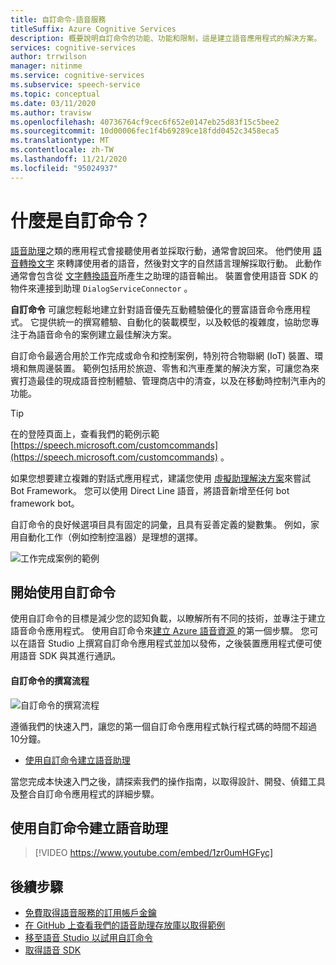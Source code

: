 ```yaml
---
title: 自訂命令-語音服務
titleSuffix: Azure Cognitive Services
description: 概要說明自訂命令的功能、功能和限制，這是建立語音應用程式的解決方案。
services: cognitive-services
author: trrwilson
manager: nitinme
ms.service: cognitive-services
ms.subservice: speech-service
ms.topic: conceptual
ms.date: 03/11/2020
ms.author: travisw
ms.openlocfilehash: 40736764cf9cec6f652e0147eb25d83f15c5bee2
ms.sourcegitcommit: 10d00006fec1f4b69289ce18fdd0452c3458eca5
ms.translationtype: MT
ms.contentlocale: zh-TW
ms.lasthandoff: 11/21/2020
ms.locfileid: "95024937"
---
```

# <a name="what-is-custom-commands"></a>什麼是自訂命令？

[語音助理](voice-assistants.md)之類的應用程式會接聽使用者並採取行動，通常會說回來。 他們使用 [語音轉換文字](speech-to-text.md) 來轉譯使用者的語音，然後對文字的自然語言理解採取行動。 此動作通常會包含從 [文字轉換語音](text-to-speech.md)所產生之助理的語音輸出。 裝置會使用語音 SDK 的物件來連接到助理 `DialogServiceConnector` 。

**自訂命令** 可讓您輕鬆地建立針對語音優先互動體驗優化的豐富語音命令應用程式。 它提供統一的撰寫體驗、自動化的裝載模型，以及較低的複雜度，協助您專注于為語音命令的案例建立最佳解決方案。

自訂命令最適合用於工作完成或命令和控制案例，特別符合物聯網 (IoT) 裝置、環境和無周邊裝置。 範例包括用於旅遊、零售和汽車產業的解決方案，可讓您為來賓打造最佳的現成語音控制體驗、管理商店中的清查，以及在移動時控制汽車內的功能。

> [!TIP]
> 在的登陸頁面上，查看我們的範例示範 [https://speech.microsoft.com/customcommands](https://speech.microsoft.com/customcommands) 。

如果您想要建立複雜的對話式應用程式，建議您使用 [虛擬助理解決方案](/azure/bot-service/bot-builder-enterprise-template-overview)來嘗試 Bot Framework。 您可以使用 Direct Line 語音，將語音新增至任何 bot framework bot。

自訂命令的良好候選項目具有固定的詞彙，且具有妥善定義的變數集。 例如，家用自動化工作（例如控制控溫器）是理想的選擇。

   ![工作完成案例的範例](media/voice-assistants/task-completion-examples.png "工作完成範例")

## <a name="getting-started-with-custom-commands"></a>開始使用自訂命令

使用自訂命令的目標是減少您的認知負載，以瞭解所有不同的技術，並專注于建立語音命令應用程式。 使用自訂命令來<a href="https://ms.portal.azure.com/#create/Microsoft.CognitiveServicesSpeechServices" target="_blank">建立 Azure 語音資源 <span class="docon docon-navigate-external x-hidden-focus"></span> </a>的第一個步驟。 您可以在語音 Studio 上撰寫自訂命令應用程式並加以發佈，之後裝置應用程式便可使用語音 SDK 與其進行通訊。

#### <a name="authoring-flow-for-custom-commands"></a>自訂命令的撰寫流程
   ![自訂命令的撰寫流程](media/voice-assistants/custom-commands-flow.png "自訂命令撰寫流程")

遵循我們的快速入門，讓您的第一個自訂命令應用程式執行程式碼的時間不超過10分鐘。

* [使用自訂命令建立語音助理](quickstart-custom-commands-application.md)

當您完成本快速入門之後，請探索我們的操作指南，以取得設計、開發、偵錯工具及整合自訂命令應用程式的詳細步驟。

## <a name="building-voice-assistants-with-custom-commands"></a>使用自訂命令建立語音助理
> [!VIDEO https://www.youtube.com/embed/1zr0umHGFyc]

## <a name="next-steps"></a>後續步驟

* [免費取得語音服務的訂用帳戶金鑰](overview.md#try-the-speech-service-for-free)
* [在 GitHub 上查看我們的語音助理存放庫以取得範例](https://aka.ms/speech/cc-samples)
* [移至語音 Studio 以試用自訂命令](https://speech.microsoft.com/customcommands)
* [取得語音 SDK](speech-sdk.md)